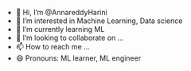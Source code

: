 - 👋 Hi, I’m @AnnareddyHarini
- 👀 I’m interested in Machine Learning, Data science
- 🌱 I’m currently learning ML
- 💞️ I’m looking to collaborate on ...
- 📫 How to reach me ...
- 😄 Pronouns: ML learner, ML engineer

<!---
AnnareddyHarini/AnnareddyHarini is a ✨ special ✨ repository because its `README.md` (this file) appears on your GitHub profile.
You can click the Preview link to take a look at your changes.
--->
